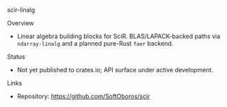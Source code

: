 scir-linalg

Overview
- Linear algebra building blocks for SciR. BLAS/LAPACK-backed paths via `ndarray-linalg` and a planned pure-Rust `faer` backend.

Status
- Not yet published to crates.io; API surface under active development.

Links
- Repository: https://github.com/SoftOboros/scir

